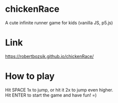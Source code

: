 # chickenRace
A cute infinite runner game for kids (vanilla JS, p5.js)

# Link
https://robertbozsik.github.io/chickenRace/

# How to play
Hit SPACE 1x to jump, or hit it 2x to jump even higher.<br>
Hit ENTER to start the game and have fun! =)
